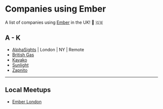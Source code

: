 # Companies using Ember

A list of companies using [Ember](https://emberjs.com/) in the UK! 🐹 🇬🇧

## A - K

- [AlphaSights](https://engineering.alphasights.com) | London | NY | Remote
- [British Gas](http://www.britishgas.co.uk/)
- [Kayako](https://www.kayako.com/)
- [Sunlight](https://www.sunlight.is/)
- [Zapnito](https://zapnito.com)

---

## Local Meetups

- [Ember London](http://emberlondon.com/)
